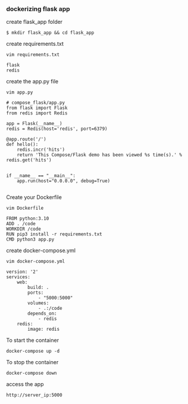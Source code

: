 ### dockerizing flask app 

create flask_app folder
```
$ mkdir flask_app && cd flask_app
```
create requirements.txt
```
vim requirements.txt
```
```
flask
redis
```

create the app.py file
```
vim app.py
```
```
# compose_flask/app.py
from flask import Flask
from redis import Redis

app = Flask(__name__)
redis = Redis(host='redis', port=6379)

@app.route('/')
def hello():
    redis.incr('hits')
    return 'This Compose/Flask demo has been viewed %s time(s).' % redis.get('hits')


if __name__ == "__main__":
    app.run(host="0.0.0.0", debug=True)
    
```

Create your Dockerfile
```
vim Dockerfile
```
```
FROM python:3.10
ADD . /code
WORKDIR /code
RUN pip3 install -r requirements.txt
CMD python3 app.py
```
create docker-compose.yml
```
vim docker-compose.yml
```
```
version: '2'
services:
    web:
        build: .
        ports:
            - "5000:5000"
        volumes:
            - .:/code
        depends_on:
            - redis
    redis:
        image: redis
```

To start the container
```
docker-compose up -d
```
To stop the container
```
docker-compose down
```
access the app
```
http://server_ip:5000
```




